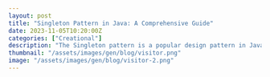 ```yaml
---
layout: post
title: "Singleton Pattern in Java: A Comprehensive Guide"
date: 2023-11-05T10:20:00Z
categories: ["Creational"]
description: "The Singleton pattern is a popular design pattern in Java that ensures a class has only one instance and provides a global point of access to that instance. This pattern is widely used in situations where there is a need for a single object to coordinate actions across the system. In Java, the Singleton pattern is implemented by defining a class with a private constructor and a static method that returns the instance of the class."
thumbnail: "/assets/images/gen/blog/visitor.png"
image: "/assets/images/gen/blog/visitor-2.png"
---
```


